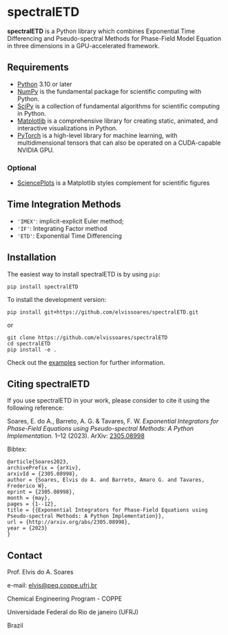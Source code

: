 # spectralETD

**spectralETD** is a Python library which combines Exponential Time Differencing and Pseudo-spectral Methods for Phase-Field Model Equation in three dimensions in a GPU-accelerated framework.

## Requirements

* [Python](https://www.python.org/) 3.10 or later
* [NumPy](https://numpy.org) is the fundamental package for scientific computing with Python.
* [SciPy](https://scipy.org/) is a collection of fundamental algorithms for scientific computing in Python.
* [Matplotlib](https://matplotlib.org/stable/index.html) is a comprehensive library for creating static, animated, and interactive visualizations in Python.
* [PyTorch](https://pytorch.org/) is a high-level library for machine learning, with multidimensional tensors that can also be operated on a CUDA-capable NVIDIA GPU. 

### Optional
* [SciencePlots](https://github.com/garrettj403/SciencePlots) is a Matplotlib styles complement for scientific figures

## Time Integration Methods

* `'IMEX'`: implicit-explicit Euler method;
* `'IF'`: Integrating Factor method
* `'ETD'`: Exponential Time Differencing

## Installation

The easiest way to install spectralETD is by using `pip`:

```Shell
pip install spectralETD
```

To install the development version:
```Shell
pip install git+https://github.com/elvissoares/spectralETD.git
```

or 

```Shell
git clone https://github.com/elvissoares/spectralETD
cd spectralETD
pip install -e .
```

Check out the [examples](examples) section for further information.

## Citing spectralETD

If you use spectralETD in your work, please consider to cite it using the following reference:

Soares, E. do A., Barreto, A. G. & Tavares, F. W. *Exponential Integrators for Phase-Field Equations using Pseudo-spectral Methods: A Python Implementation.* 1–12 (2023). ArXiv: [2305.08998](http://arxiv.org/abs/2305.08998)

Bibtex:

    @article{Soares2023,
    archivePrefix = {arXiv},
    arxivId = {2305.08998},
    author = {Soares, Elvis do A. and Barreto, Amaro G. and Tavares, Frederico W},
    eprint = {2305.08998},
    month = {may},
    pages = {1--12},
    title = {{Exponential Integrators for Phase-Field Equations using Pseudo-spectral Methods: A Python Implementation}},
    url = {http://arxiv.org/abs/2305.08998},
    year = {2023}
    }


## Contact
Prof. Elvis do A. Soares

e-mail: elvis@peq.coppe.ufrj.br

Chemical Engineering Program - COPPE

Universidade Federal do Rio de janeiro (UFRJ)

Brazil 